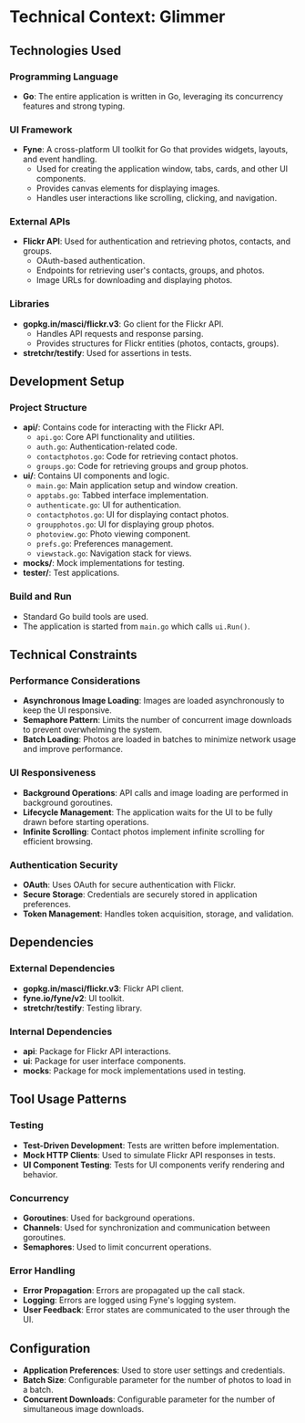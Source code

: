 # Technical Context: Glimmer

## Technologies Used

### Programming Language
- **Go**: The entire application is written in Go, leveraging its concurrency features and strong typing.

### UI Framework
- **Fyne**: A cross-platform UI toolkit for Go that provides widgets, layouts, and event handling.
  - Used for creating the application window, tabs, cards, and other UI components.
  - Provides canvas elements for displaying images.
  - Handles user interactions like scrolling, clicking, and navigation.

### External APIs
- **Flickr API**: Used for authentication and retrieving photos, contacts, and groups.
  - OAuth-based authentication.
  - Endpoints for retrieving user's contacts, groups, and photos.
  - Image URLs for downloading and displaying photos.

### Libraries
- **gopkg.in/masci/flickr.v3**: Go client for the Flickr API.
  - Handles API requests and response parsing.
  - Provides structures for Flickr entities (photos, contacts, groups).
- **stretchr/testify**: Used for assertions in tests.

## Development Setup

### Project Structure
- **api/**: Contains code for interacting with the Flickr API.
  - `api.go`: Core API functionality and utilities.
  - `auth.go`: Authentication-related code.
  - `contactphotos.go`: Code for retrieving contact photos.
  - `groups.go`: Code for retrieving groups and group photos.
- **ui/**: Contains UI components and logic.
  - `main.go`: Main application setup and window creation.
  - `apptabs.go`: Tabbed interface implementation.
  - `authenticate.go`: UI for authentication.
  - `contactphotos.go`: UI for displaying contact photos.
  - `groupphotos.go`: UI for displaying group photos.
  - `photoview.go`: Photo viewing component.
  - `prefs.go`: Preferences management.
  - `viewstack.go`: Navigation stack for views.
- **mocks/**: Mock implementations for testing.
- **tester/**: Test applications.

### Build and Run
- Standard Go build tools are used.
- The application is started from `main.go` which calls `ui.Run()`.

## Technical Constraints

### Performance Considerations
- **Asynchronous Image Loading**: Images are loaded asynchronously to keep the UI responsive.
- **Semaphore Pattern**: Limits the number of concurrent image downloads to prevent overwhelming the system.
- **Batch Loading**: Photos are loaded in batches to minimize network usage and improve performance.

### UI Responsiveness
- **Background Operations**: API calls and image loading are performed in background goroutines.
- **Lifecycle Management**: The application waits for the UI to be fully drawn before starting operations.
- **Infinite Scrolling**: Contact photos implement infinite scrolling for efficient browsing.

### Authentication Security
- **OAuth**: Uses OAuth for secure authentication with Flickr.
- **Secure Storage**: Credentials are securely stored in application preferences.
- **Token Management**: Handles token acquisition, storage, and validation.

## Dependencies

### External Dependencies
- **gopkg.in/masci/flickr.v3**: Flickr API client.
- **fyne.io/fyne/v2**: UI toolkit.
- **stretchr/testify**: Testing library.

### Internal Dependencies
- **api**: Package for Flickr API interactions.
- **ui**: Package for user interface components.
- **mocks**: Package for mock implementations used in testing.

## Tool Usage Patterns

### Testing
- **Test-Driven Development**: Tests are written before implementation.
- **Mock HTTP Clients**: Used to simulate Flickr API responses in tests.
- **UI Component Testing**: Tests for UI components verify rendering and behavior.

### Concurrency
- **Goroutines**: Used for background operations.
- **Channels**: Used for synchronization and communication between goroutines.
- **Semaphores**: Used to limit concurrent operations.

### Error Handling
- **Error Propagation**: Errors are propagated up the call stack.
- **Logging**: Errors are logged using Fyne's logging system.
- **User Feedback**: Error states are communicated to the user through the UI.

## Configuration
- **Application Preferences**: Used to store user settings and credentials.
- **Batch Size**: Configurable parameter for the number of photos to load in a batch.
- **Concurrent Downloads**: Configurable parameter for the number of simultaneous image downloads.
